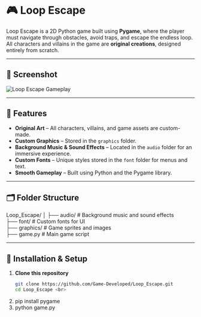 # 🎮 Loop Escape

Loop Escape is a 2D Python game built using **Pygame**, where the player must navigate through obstacles, avoid traps, and escape the endless loop. <br> 
All characters and villains in the game are **original creations**, designed entirely from scratch. <br>

---

## 📸 Screenshot
![Loop Escape Gameplay](Screenshot%202025-08-10%20194341.png)

---

## 📌 Features
- **Original Art** – All characters, villains, and game assets are custom-made. <br>
- **Custom Graphics** – Stored in the `graphics` folder. <br>
- **Background Music & Sound Effects** – Located in the `audio` folder for an immersive experience. <br>
- **Custom Fonts** – Unique styles stored in the `font` folder for menus and text. <br>
- **Smooth Gameplay** – Built using Python and the Pygame library. <br>

---

## 🗂 Folder Structure
Loop_Escape/
│
├── audio/ # Background music and sound effects <br>
├── font/ # Custom fonts for UI <br>
├── graphics/ # Game sprites and images <br>
├── game.py # Main game script <br>


---

## 🚀 Installation & Setup
1. **Clone this repository**
   ```bash
   git clone https://github.com/Game-Developed/Loop_Escape.git
   cd Loop_Escape <br>
2. pip install pygame <br>
3. python game.py <br>
